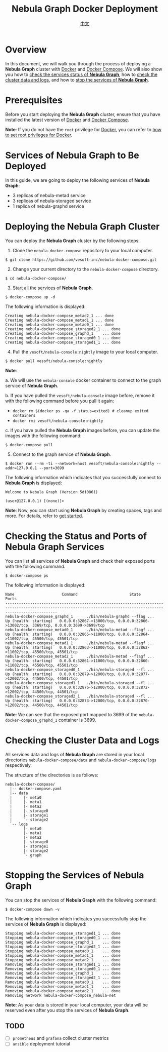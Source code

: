 <div align="center">
  <h1>Nebula Graph Docker Deployment</h1>
  <div>
    <a href="https://github.com/vesoft-inc/nebula-docker-compose/blob/master/README_zh-CN.md">中文</a>
  </div>
  <br>
</div>

# Overview

In this document, we will walk you through the process of deploying a **Nebula Graph** cluster with [Docker](https://docs.docker.com/install/) and [Docker Compose](https://docs.docker.com/compose/install/). We will also show you how to [check the services status of **Nebula Graph**](#checking-the-status-and-ports-of-nebula-graph-services), how to [check the cluster data and logs](#checking-the-cluster-data-and-logs), and how to [stop the services of **Nebula Graph**](#stopping-the-services-of-nebula-graph).

# Prerequisites

Before you start deploying the **Nebula Graph** cluster, ensure that you have installed the latest version of [Docker](https://docs.docker.com/install/) and [Docker Compose](https://docs.docker.com/compose/install/). 

**Note**: If you do not have the `root` privilege for [Docker](https://docs.docker.com/install/), you can refer to [how to set root privileges for Docker](https://docs.docker.com/install/linux/linux-postinstall/).

# Services of Nebula Graph to Be Deployed

In this guide, we are going to deploy the following services of **Nebula Graph**:

* 3 replicas of nebula-metad service
* 3 replicas of nebula-storaged service
* 1 replica of nebula-graphd service

# Deploying the Nebula Graph Cluster

You can deploy the **Nebula Graph** cluster by the following steps:

1. Clone the `nebula-docker-compose` repository to your local computer.

```shell
$ git clone https://github.com/vesoft-inc/nebula-docker-compose.git
```

2. Change your current directory to the `nebula-docker-compose` directory.

```shell
$ cd nebula-docker-compose/
```

3. Start all the services of **Nebula Graph**.

```shell
$ docker-compose up -d
```

The following information is displayed:

```shell
Creating nebula-docker-compose_metad2_1 ... done
Creating nebula-docker-compose_metad1_1 ... done
Creating nebula-docker-compose_metad0_1 ... done
Creating nebula-docker-compose_storaged2_1 ... done
Creating nebula-docker-compose_graphd_1    ... done
Creating nebula-docker-compose_storaged0_1 ... done
Creating nebula-docker-compose_storaged1_1 ... done
```

4. Pull the `vesoft/nebula-console:nightly` image to your local computer.

```shell
$ docker pull vesoft/nebula-console:nightly
```

**Note**:

a. We will use the `nebula-console` docker container to connect to the graph service of **Nebula Graph**.

b. If you have pulled the `vesoft/nebula-console` image before, remove it with the following command before you pull it again:

   * `docker rm $(docker ps -qa -f status=exited) # cleanup exited containers`
   * `docker rmi vesoft/nebula-console:nightly`
   
c. If you have pulled the **Nebula Graph** images before, you can update the images with the following command:

```shell
$ docker-compose pull
```

5. Connect to the graph service of **Nebula Graph**.

```shell
$ docker run --rm -ti --network=host vesoft/nebula-console:nightly --addr=127.0.0.1 --port=3699
```

The following information which indicates that you successfully connect to **Nebula Graph** is displayed:

```shell
Welcome to Nebula Graph (Version 5d10861)

(user@127.0.0.1) [(none)]>

```

**Note**: Now, you can start using **Nebula Graph** by creating spaces, tags and more. For details, refer to [get started](https://github.com/vesoft-inc/nebula/blob/master/docs/manual-EN/1.overview/2.quick-start/1.get-started.md).

# Checking the Status and Ports of Nebula Graph Services

You can list all services of **Nebula Graph** and check their exposed ports with the following command.

```shell
$ docker-compose ps
```

The following information is displayed:

```shell
Name                     Command                       State                                                   Ports
-------------------------------------------------------------------------------------------------------------------------------------------------------------------
nebula-docker-compose_graphd_1      ./bin/nebula-graphd --flag ...   Up (health: starting)   0.0.0.0:32867->13000/tcp, 0.0.0.0:32866->13002/tcp, 3369/tcp, 0.0.0.0:3699->3699/tcp
nebula-docker-compose_metad0_1      ./bin/nebula-metad --flagf ...   Up (health: starting)   0.0.0.0:32865->11000/tcp, 0.0.0.0:32864->11002/tcp, 45500/tcp, 45501/tcp
nebula-docker-compose_metad1_1      ./bin/nebula-metad --flagf ...   Up (health: starting)   0.0.0.0:32863->11000/tcp, 0.0.0.0:32862->11002/tcp, 45500/tcp, 45501/tcp
nebula-docker-compose_metad2_1      ./bin/nebula-metad --flagf ...   Up (health: starting)   0.0.0.0:32861->11000/tcp, 0.0.0.0:32860->11002/tcp, 45500/tcp, 45501/tcp
nebula-docker-compose_storaged0_1   ./bin/nebula-storaged --fl ...   Up (health: starting)   0.0.0.0:32879->12000/tcp, 0.0.0.0:32877->12002/tcp, 44500/tcp, 44501/tcp
nebula-docker-compose_storaged1_1   ./bin/nebula-storaged --fl ...   Up (health: starting)   0.0.0.0:32876->12000/tcp, 0.0.0.0:32872->12002/tcp, 44500/tcp, 44501/tcp
nebula-docker-compose_storaged2_1   ./bin/nebula-storaged --fl ...   Up (health: starting)   0.0.0.0:32873->12000/tcp, 0.0.0.0:32870->12002/tcp, 44500/tcp, 44501/tcp
```

**Note**: We can see that the exposed port mapped to 3699 of the `nebula-docker-compose_graphd_1` container is 3699.

# Checking the Cluster Data and Logs

All services data and logs of **Nebula Graph** are stored in your local directories `nebula-docker-compose/data` and `nebula-docker-compose/logs` respectively.

The structure of the directories is as follows:

```text
nebula-docker-compose/
  |-- docker-compose.yaml
  |-- data
  |     |- meta0
  |     |- meta1
  |     |- meta2
  |     |- storage0
  |     |- storage1
  |     `- storage2
  `-- logs
        |- meta0
        |- meta1
        |- meta2
        |- storage0
        |- storage1
        |- storage2
        `- graph
```

# Stopping the Services of Nebula Graph

You can stop the services of **Nebula Graph** with the following command:

```shell
$ docker-compose down -v
```

The following information which indicates you successfully stop the services of **Nebula Graph** is displayed:

```shell
Stopping nebula-docker-compose_storaged1_1 ... done
Stopping nebula-docker-compose_storaged0_1 ... done
Stopping nebula-docker-compose_graphd_1    ... done
Stopping nebula-docker-compose_storaged2_1 ... done
Stopping nebula-docker-compose_metad0_1    ... done
Stopping nebula-docker-compose_metad1_1    ... done
Stopping nebula-docker-compose_metad2_1    ... done
Removing nebula-docker-compose_storaged1_1 ... done
Removing nebula-docker-compose_storaged0_1 ... done
Removing nebula-docker-compose_graphd_1    ... done
Removing nebula-docker-compose_storaged2_1 ... done
Removing nebula-docker-compose_metad0_1    ... done
Removing nebula-docker-compose_metad1_1    ... done
Removing nebula-docker-compose_metad2_1    ... done
Removing network nebula-docker-compose_nebula-net
```

**Note**: As your data is stored in your local computer, your data will be reserved even after you stop the services of **Nebula Graph**.

## TODO

- [ ] `prometheus` and `grafana` collect cluster metrics
- [ ] `ansible` deployment tutorial
